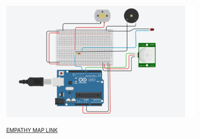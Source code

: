 <h1 align="fill" >
 <img src="Assessment pics 1.png"/>
</h1>

[EMPATHY MAP LINK ](https://www.tinkercad.com/things/heyRVA2BLFK-light-and-fan-activiation-by-pir-sensor/edite)

